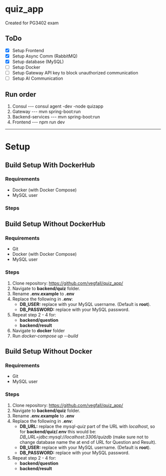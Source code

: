 # quiz_app
Created for PG3402 exam

## ToDo
- [x] Setup Frontend
- [x] Setup Async Comm (RabbitMQ)
- [x] Setup database (MySQL)
- [ ] Setup Docker
- [ ] Setup Gateway API key to block unauthorized communication
- [ ] Setup AI Communication

## Run order
1. Consul --- consul agent -dev -node quizapp
2. Gateway --- mvn spring-boot:run
3. Backend-services --- mvn spring-boot:run 
4. Frontend --- npm run dev

---
# Setup
## Build Setup With DockerHub
### Requirements
- Docker (with Docker Compose)
- MySQL user

### Steps

## Build Setup Without DockerHub
### Requirements
- Git
- Docker (with Docker Compose)
- MySQL user

### Steps
1. Clone repository: https://github.com/vegfall/quiz_app/
2. Navigate to **backend/quiz** folder.
3. Rename **.env.example** to **.env**
4. Replace the following in **.env**:
    - **DB_USER:** replace with your MySQL username. (Default is **root**).
    - **DB_PASSWORD:** replace with your MySQL password.
5. Repeat step 2 - 4 for:
    - **backend/question**
    - **backend/result**
6. Navigate to **docker** folder
7. Run *docker-compose up --build*

## Build Setup Without Docker
### Requirements
- Git
- MySQL user

### Steps
1. Clone repository: https://github.com/vegfall/quiz_app/
2. Navigate to **backend/quiz** folder.
3. Rename **.env.example** to **.env**
4. Replace the following in **.env**:
   - **DB_URL:** replace the *mysql-quiz* part of the URL with *localhost*, so for **backend/quiz/.env** this would be: 
   *DB_URL=jdbc:mysql://localhost:3306/quizdb* (make sure not to change database name the at end of URL for 
   Question and Result).
   - **DB_USER:** replace with your MySQL username. (Default is **root**).
   - **DB_PASSWORD:** replace with your MySQL password.
5. Repeat step 2 - 4 for:
    - **backend/question**
    - **backend/result**